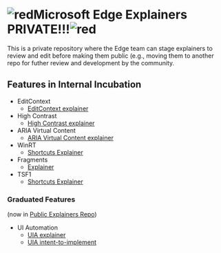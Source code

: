 # ![red](https://placehold.it/50/f03c15/000000?text=+)Microsoft Edge Explainers PRIVATE!!!![red](https://placehold.it/50/f03c15/000000?text=+)

This is a private repository where the Edge team can stage explainers to review and edit before making them public (e.g., moving them to another repo for futher review and development by the community.

## Features in Internal Incubation

* EditContext
  * [EditContext explainer](EditContext/explainer.md)
* High Contrast
  * [High Contrast explainer](HighContrast/explainer.md)
* ARIA Virtual Content
  * [ARIA Virtual Content explainer](VirtualContent/explainer.md)
* WinRT
  * [Shortcuts Explainer](WinRT/shortcuts/explainer.md)
* Fragments
  * [Explainer](Fragments/explainer.md)
* TSF1
  * [Shortcuts Explainer](TSF1/explainer.md)


### Graduated Features 
(now in [Public Explainers Repo](https://github.com/MicrosoftEdge/MSEdgeExplainers))

* UI Automation
  * [UIA explainer](UIA/explainer.md)
  * [UIA intent-to-implement](UIA/i2i.md)
